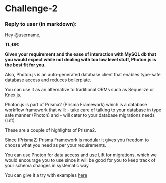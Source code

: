 # Challenge-2

### Reply to user (in markdown):

Hey @username,

**TL;DR:**

**Given your requirement and the ease of interaction with MySQL db that you would expect while not dealing with too low level stuff, Photon.js is the best fit for you.**


Also, Photon.js is an auto-generated database client that enables type-safe database access and reduces boilerplate.

You can use it as an alternative to traditional ORMs such as Sequelize or  Knex.js.

Photon.js is part of Prisma2 (Prisma Framework) which is a database workflow framework that will:
    - take care of talking to your database in type safe manner (Photon) and 
    - will cater to your database migrations needs (Lift)

These are a couple of highlights of Prisma2.

Since (Prisma2) Prisma Framework is modular it gives you freedom to choose what you need as per your requirements.

You can use Photon for data access and use Lift for migrations, which we would encourage you to use since it will be good for you to keep track of your schema changes in systematic way.

You can give it a try with examples [here](https://github.com/prisma/prisma-examples)
